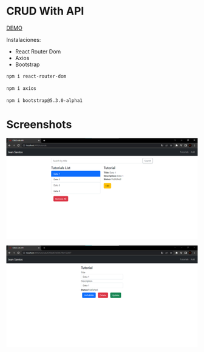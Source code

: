 # CRUD With API

<!-- Extraido de: https://www.bezkoder.com/react-typescript-api-call/ -->

[DEMO](https://server-crud.onrender.com/)

Instalaciones:
* React Router Dom
* Axios
* Bootstrap

```
npm i react-router-dom

npm i axios

npm i bootstrap@5.3.0-alpha1
```

# Screenshots

![App](/screenshots/screenshot-1.png)

![App](/screenshots/screenshot-2.png)